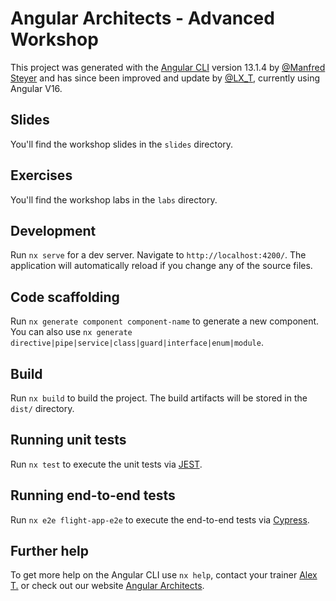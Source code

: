 # Angular Architects - Advanced Workshop

This project was generated with the [Angular CLI](https://github.com/angular/angular-cli) version 13.1.4 by [@Manfred Steyer](https://twitter.com/ManfredSteyer) and has since been improved and update by [@LX_T](https://twitter.com/LX_T), currently using Angular V16.

## Slides 

You'll find the workshop slides in the `slides` directory.

## Exercises

You'll find the workshop labs in the `labs` directory.

## Development

Run `nx serve` for a dev server. Navigate to `http://localhost:4200/`. The application will automatically reload if you change any of the source files.

## Code scaffolding

Run `nx generate component component-name` to generate a new component. You can also use `nx generate directive|pipe|service|class|guard|interface|enum|module`.

## Build

Run `nx build` to build the project. The build artifacts will be stored in the `dist/` directory.

## Running unit tests

Run `nx test` to execute the unit tests via [JEST](https://jestjs.io).

## Running end-to-end tests

Run `nx e2e flight-app-e2e` to execute the end-to-end tests via [Cypress](https://www.cypress.io/).

## Further help

To get more help on the Angular CLI use `nx help`, contact your trainer [Alex T.](https://alex.thalhammer.name) or check out our website [Angular Architects](https://www.angulararchitects.io).
